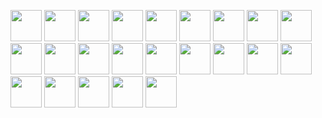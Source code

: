 <code><img height="50" src="https://cdn.worldvectorlogo.com/logos/vue-js-1.svg"></code>
<code><img height="50" src="https://cdn.worldvectorlogo.com/logos/laravel-2.svg"></code>
<code><img height="50" src="https://cdn.worldvectorlogo.com/logos/logo-javascript.svg"></code>
<code><img height="50" src="https://cdn.worldvectorlogo.com/logos/typescript.svg"></code>
<code><img height="50" src="https://cdn.worldvectorlogo.com/logos/nodejs-1.svg"></code>
<code><img height="50" src="https://cdn.worldvectorlogo.com/logos/php-1.svg"></code>
<code><img height="50" src="https://cdn.worldvectorlogo.com/logos/python-5.svg"></code>
<code><img height="50" src="https://cdn.worldvectorlogo.com/logos/git-icon.svg"></code>
<code><img height="50" src="https://cdn.worldvectorlogo.com/logos/bootstrap-4.svg"></code>
<code><img height="50" src="https://cdn.worldvectorlogo.com/logos/tailwindcss.svg"></code>
<code><img height="50" src="https://cdn.worldvectorlogo.com/logos/npm.svg"></code>
<code><img height="50" src="https://cdn.worldvectorlogo.com/logos/deno-1.svg"></code>
<code><img height="50" src="https://cdn.worldvectorlogo.com/logos/jest-0.svg"></code>
<code><img height="50" src="https://cdn.worldvectorlogo.com/logos/visual-studio-code.svg"></code>
<code><img height="50" src="https://cdn.worldvectorlogo.com/logos/redis.svg"></code>
<code><img height="50" src="https://cdn.worldvectorlogo.com/logos/composer.svg"></code>
<code><img height="50" src="https://cdn.worldvectorlogo.com/logos/socket-io.svg"></code>
<code><img height="50" src="https://cdn.worldvectorlogo.com/logos/mongodb.svg"></code>
<code><img height="50" src="https://cdn.worldvectorlogo.com/logos/mysql-6.svg"></code>
<code><img height="50" src="https://cdn.worldvectorlogo.com/logos/slack-new-logo.svg"></code>
<code><img height="50" src="https://cdn.worldvectorlogo.com/logos/upwork-1.svg"></code>
<code><img height="50" src="https://cdn.worldvectorlogo.com/logos/aws-2.svg"></code>
<code><img height="50" src="https://cdn.worldvectorlogo.com/logos/figma-1.svg"></code>
